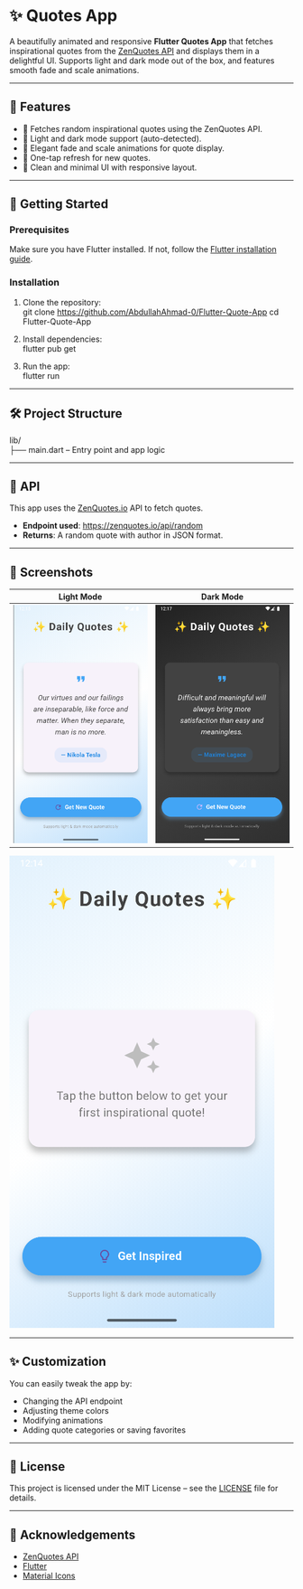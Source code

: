 # ✨ Quotes App

A beautifully animated and responsive **Flutter Quotes App** that fetches inspirational quotes from the [ZenQuotes API](https://zenquotes.io/) and displays them in a delightful UI. Supports light and dark mode out of the box, and features smooth fade and scale animations.

---

## 📱 Features

- 🧠 Fetches random inspirational quotes using the ZenQuotes API.
- 🎨 Light and dark mode support (auto-detected).
- 💫 Elegant fade and scale animations for quote display.
- 🔁 One-tap refresh for new quotes.
- 🧭 Clean and minimal UI with responsive layout.

---

## 🚀 Getting Started

### Prerequisites

Make sure you have Flutter installed. If not, follow the [Flutter installation guide](https://docs.flutter.dev/get-started/install).

### Installation

1. Clone the repository:  
   git clone https://github.com/AbdullahAhmad-0/Flutter-Quote-App
   cd Flutter-Quote-App

2. Install dependencies:  
   flutter pub get

3. Run the app:  
   flutter run

---

## 🛠️ Project Structure

lib/  
├── main.dart        – Entry point and app logic

---

## 🔌 API

This app uses the [ZenQuotes.io](https://zenquotes.io/) API to fetch quotes.

- **Endpoint used**: https://zenquotes.io/api/random
- **Returns**: A random quote with author in JSON format.

---

## 📸 Screenshots

| Light Mode                                                                               | Dark Mode |
|------------------------------------------------------------------------------------------|-----------|
| ![light](https://github.com/AbdullahAhmad-0/Flutter-Quote-App/blob/master/assets/sl.png) | ![dark](https://github.com/AbdullahAhmad-0/Flutter-Quote-App/blob/master/assets/sd.png) |

![Main](https://github.com/AbdullahAhmad-0/Flutter-Quote-App/blob/master/assets/slm.png)

---

## ✨ Customization

You can easily tweak the app by:
- Changing the API endpoint
- Adjusting theme colors
- Modifying animations
- Adding quote categories or saving favorites

---

## 📄 License

This project is licensed under the MIT License – see the [LICENSE](LICENSE) file for details.

---

## 🙌 Acknowledgements

- [ZenQuotes API](https://zenquotes.io/)
- [Flutter](https://flutter.dev/)
- [Material Icons](https://fonts.google.com/icons)
